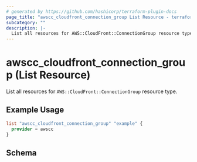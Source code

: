 ```yaml
---
# generated by https://github.com/hashicorp/terraform-plugin-docs
page_title: "awscc_cloudfront_connection_group List Resource - terraform-provider-awscc"
subcategory: ""
description: |-
  List all resources for AWS::CloudFront::ConnectionGroup resource type.
---
```


# awscc_cloudfront_connection_group (List Resource)

List all resources for `AWS::CloudFront::ConnectionGroup` resource type.

## Example Usage

```terraform
list "awscc_cloudfront_connection_group" "example" {
  provider = awscc
}
```

<!-- schema generated by tfplugindocs -->
## Schema
